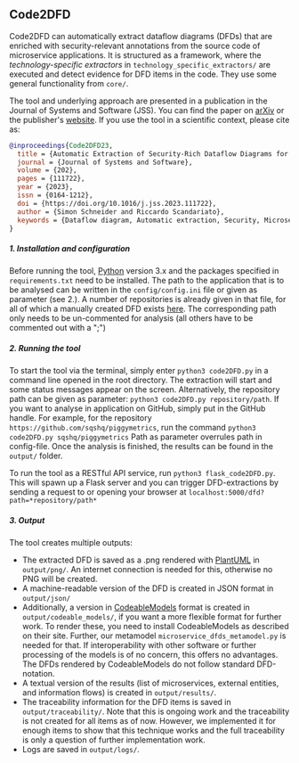 ## Code2DFD

Code2DFD can automatically extract dataflow diagrams (DFDs) that are enriched with security-relevant annotations from the source code of microservice applications.
It is structured as a framework, where the *technology-specific extractors* in `technology_specific_extractors/` are executed and detect evidence for DFD items in the code.
They use some general functionality from `core/`.

The tool and underlying approach are presented in a publication in the Journal of Systems and Software (JSS).
You can find the paper on [arXiv](https://arxiv.org/abs/2304.12769) or the publisher's [website](https://www.sciencedirect.com/science/article/abs/pii/S0164121223001176).
If you use the tool in a scientific context, please cite as:

```bibtex
@inproceedings{Code2DFD23,
  title = {Automatic Extraction of Security-Rich Dataflow Diagrams for Microservice Applications written in Java},
  journal = {Journal of Systems and Software},
  volume = {202},
  pages = {111722},
  year = {2023},
  issn = {0164-1212},
  doi = {https://doi.org/10.1016/j.jss.2023.111722},
  author = {Simon Schneider and Riccardo Scandariato},
  keywords = {Dataflow diagram, Automatic extraction, Security, Microservices, Architecture reconstruction, Feature detection}
}
```


##### 1. Installation and configuration
Before running the tool, [Python](https://www.python.org/downloads/) version 3.x and the packages specified in `requirements.txt` need to be installed.
The path to the application that is to be analysed can be written in the `config/config.ini` file or given as parameter (see 2.).
A number of repositories is already given in that file, for all of which a manually created DFD exists [here](https://github.com/tuhh-softsec/microSecEnD).
The corresponding path only needs to be un-commented for analysis (all others have to be commented out with a ";")


##### 2. Running the tool
To start the tool via the terminal, simply enter `python3 code2DFD.py` in a command line opened in the root directory.
The extraction will start and some status messages appear on the screen.
Alternatively, the repository path can be given as parameter: `python3 code2DFD.py repository/path`.
If you want to analyse in application on GitHub, simply put in the GitHub handle.
For example, for the repository `https://github.com/sqshq/piggymetrics`, run the command `python3 code2DFD.py sqshq/piggymetrics`
Path as parameter overrules path in config-file.
Once the analysis is finished, the results can be found in the `output/` folder.

To run the tool as a RESTful API service, run `python3 flask_code2DFD.py`.
This will spawn up a Flask server and you can trigger DFD-extractions by sending a request to or opening your browser at `localhost:5000/dfd?path=*repository/path*`


##### 3. Output
The tool creates multiple outputs:
- The extracted DFD is saved as a .png rendered with [PlantUML](https://plantuml.com) in `output/png/`.
An internet connection is needed for this, otherwise no PNG will be created.
- A machine-readable version of the DFD is created in JSON format in `output/json/`
- Additionally, a version in [CodeableModels](https://github.com/uzdun/CodeableModels) format is created in `output/codeable_models/`, if you want a more flexible format for further work.
To render these, you need to install CodeableModels as described on their site.
Further, our metamodel `microservice_dfds_metamodel.py` is needed for that.
If interoperability with other software or further processing of the models is of no concern, this offers no advantages.
The DFDs rendered by CodeableModels do not follow standard DFD-notation.
- A textual version of the results (list of microservices, external entities, and information flows) is created in `output/results/`.
- The traceability information for the DFD items is saved in `output/traceability/`.
Note that this is ongoing work and the traceability is not created for all items as of now.
However, we implemented it for enough items to show that this technique works and the full traceability is only a question of further implementation work.
- Logs are saved in `output/logs/`.
